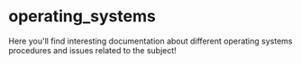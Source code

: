 # operating_systems

Here you'll find interesting documentation about different operating systems procedures and issues related to the subject!
